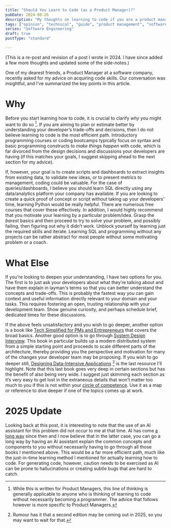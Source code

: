```yaml
---
title: "Should You Learn to Code (as a Product Manager)?"
pubDate: 2024-08-26
description: "My thoughts on learning to code if you are a product manager"
tags: ["opinion", "technical", "guide", "product management", "software engineering", "learning", "career development"]
series: "Software Engineering"
draft: true
postType: "standard"

---
```


(This is a re-post and revision of a post I wrote in 2024. I have since added
a few more thoughts and updated some of the side-notes.)

One of my dearest friends, a Product Manager at a software company, recently
asked for my advice on acquiring code skills. Our conversation was insightful, and
I’ve summarized the key points in this article.

# Why

Before you start learning how to code, it is crucial to clarify
*why* you might want to do so [^also].
If you are aiming to plan or estimate better by understanding your developer’s
trade-offs and decisions, then I do not believe learning to code is the most efficient path.
Introductory programming courses or coding bootcamps typically focus on syntax and basic
programming constructs to *make things happen* with code, which is far divorced from the
design decisions and discussions your developers are having (if this matches
your goals, I suggest skipping ahead to the next section for my advice).

If, however, your goal is to create scripts and dashboards to
extract insights from existing data, to validate new ideas, or to present metrics to
management, coding could be valuable. For the case of
queries/dashboards, I believe you should learn SQL directly using
any data/analytics platform your company has available. If you are looking
to create a quick proof of concept or script without taking up your developers'
time, learning Python would be really helpful. There are numerous free courses
that cover these effectively. In addition, I would highly recommend that you motivate your learning by a
particular problem/idea. Grasp the *barest* basics and then proceed to
try to solve your problem, and possibly failing, then figuring out why it didn’t work.
Unblock yourself by learning just the required skills and iterate. Learning SQL
and programming without any projects can be rather abstract for most people without
some motivating problem or a coach.

# What Else

If you're looking to deepen your understanding, I have two options for
you. The first is to just ask your
developers about what they’re talking about and have them explain in layman's
terms so that you can better understand the concepts and trade-offs. This is
probably the fastest way you can gain context and useful information directly relevant
to your domain and your tasks. This requires fostering an open, trusting relationship
with your development team. Show genuine curiosity, and perhaps schedule brief,
dedicated times for these discussions.

If the above feels unsatisfactory and you wish to go deeper, another option is
a book like [Tech Simplified for PMs and Entrepreneurs](https://www.amazon.ca/Tech-Simplified-Entrepreneurs-Deepak-Singh/dp/9355664990)
that covers the broad basics. Another good option is to go through [System Design
Interview](https://www.amazon.ca/System-Design-Interview-insiders-Second/dp/B08CMF2CQF/ref=asc_df_B08CMF2CQF?mcid=3ef49e4e65613020abf3398d3598d155&tag=googleshopc0c-20&linkCode=df0&hvadid=706840526768&hvpos=&hvnetw=g&hvrand=3661384844743060318&hvpone=&hvptwo=&hvqmt=&hvdev=t&hvdvcmdl=&hvlocint=&hvlocphy=9001491&hvtargid=pla-934212337151&psc=1&gad_source=1).
This book in particular builds up a modern distributed
system from a simple starting point and proceeds to scale different parts of
the architecture, thereby providing you
the perspective and motivation for many of the changes your developer team may be
proposing. If you wish to go deeper still, [Designing Data-Intensive Applications](https://dataintensive.net/) [^new-book]
is the last resource I'll highlight. Note that this last book goes
very deep in certain sections but has the benefit of also being very wide. I
suggest just skimming each section as it’s very easy to get lost in the extraneous
details that won't matter too much to you if this is not within your [circle of
competence](https://fs.blog/circle-of-competence/). Use it as a map or reference
to dive deeper if one of the topics comes up at work.

# 2025 Update

Looking back at this post, it is interesting to note that the use of an AI
assistant for this problem did not occur to me at that time. AI has come
[a long way](/blog/how-i-write-rfcs) since then and I now believe that in the latter case, you can
go a long way by having an AI assistant explain the common concepts and components
to you without necessarily having to go through all those books I mentioned above.
This would be a far more efficient path, much like the just-in-time learning
method I mentioned for actually learning how to code. For generating code, however,
caution needs to be exercised as AI can be prone to hallucinations or creating
subtle bugs that are hard to catch.

[^also]: While this is written for Product Managers, this line of thinking is generally
  applicable to anyone who is thinking of learning to code without necessarily
  becoming a programmer. The advice that follows however is more specific to
  Product Managers.
[^new-book]: Rumour has it that a second edition may be coming out in 2025, so you
  may want to wait for that.

